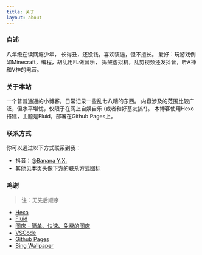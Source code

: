 ```yaml
---
title: 关于
layout: about
---
```

### 自述
八年级在读网瘾少年，
长得丑，还没钱，喜欢装逼，但不擅长。
爱好：玩游戏例如Minecraft，编程，胡乱用FL做音乐，
捣鼓虚拟机，乱剪视频还发抖音，听A神和V神的电音。
### 关于本站
一个普普通通的小博客，日常记录一些乱七八糟的东西。
内容涉及的范围比较广泛，但水平堪忧，仅限于在网上自娱自乐 ~~(或者和好基友搞*)~~。
本博客使用Hexo搭建，主题是Fluid，部署在Github Pages上。
### 联系方式
你可以通过以下方式联系到我：
- 抖音：<a href="https://www.douyin.com/user/MS4wLjABAAAA0y-EB2FwDesDJnUjwTTJJU7uuvcOaIHr07y0bAFh_Wk" target="_blank">@Banana Y.X.</a>
- 其他见本页头像下方的联系方式图标
### 鸣谢
> 注：无先后顺序
- <a href="https://hexo.io/" target="_blank">Hexo</a>
- <a href="https://github.com/fluid-dev/hexo-theme-fluid" target="_blank">Fluid</a>
- <a href="https://img.scdn.io/" target="_blank">图床 - 简单、快速、免费的图床</a>
- <a href="[https://](https://code.visualstudio.com/)" target="_blank">VSCode</a>
- <a href="https://github.com/" target="_blank">Github Pages</a>
- <a href="https://bing.com/" target="_blank">Bing Wallpaper</a>
